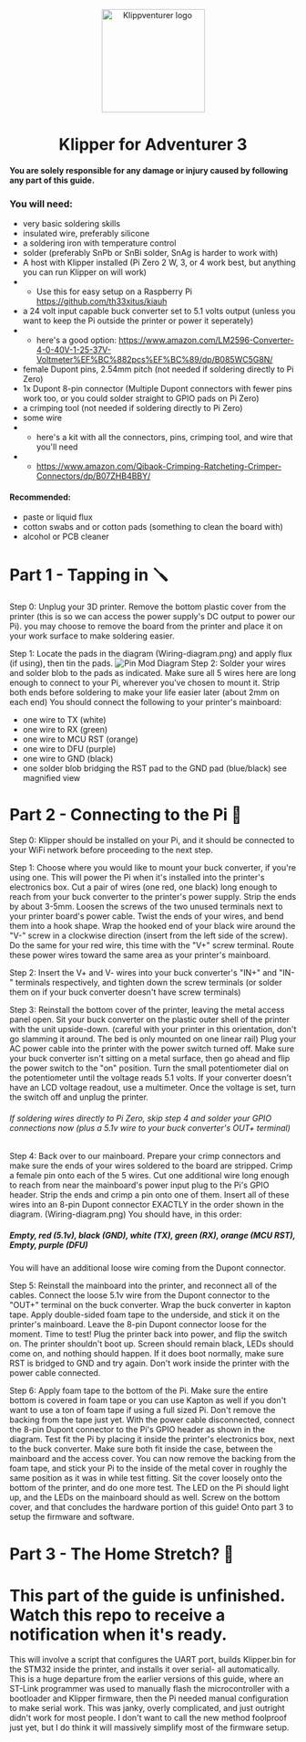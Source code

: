 <p align="center">
  <a>
    <img src="https://raw.githubusercontent.com/VioSynthax/Adventurer-Voxel-Klipper/2.0-preview/images/klippventurer.svg" alt="Klippventurer logo" height="181">
    <h1 align="center">Klipper for Adventurer 3</h1>
  </a>
</p>

#### You are solely responsible for any damage or injury caused by following any part of this guide.
### You will need:

+ very basic soldering skills
+ insulated wire, preferably silicone
+ a soldering iron with temperature control
+ solder (preferably SnPb or SnBi solder, SnAg is harder to work with)
+ A host with Klipper installed (Pi Zero 2 W, 3, or 4 work best, but anything you can run Klipper on will work)
+ + Use this for easy setup on a Raspberry Pi https://github.com/th33xitus/kiauh
+ a 24 volt input capable buck converter set to 5.1 volts output (unless you want to keep the Pi outside the printer or power it seperately)
+ + here's a good option: https://www.amazon.com/LM2596-Converter-4-0-40V-1-25-37V-Voltmeter%EF%BC%882pcs%EF%BC%89/dp/B085WC5G8N/
+ female Dupont pins, 2.54mm pitch (not needed if soldering directly to Pi Zero)
+ 1x Dupont 8-pin connector (Multiple Dupont connectors with fewer pins work too, or you could solder straight to GPIO pads on Pi Zero)
+ a crimping tool (not needed if soldering directly to Pi Zero)
+ some wire
+ + here's a kit with all the connectors, pins, crimping tool, and wire that you'll need
+ + https://www.amazon.com/Qibaok-Crimping-Ratcheting-Crimper-Connectors/dp/B07ZHB4BBY/
#### Recommended: 
+ paste or liquid flux
+ cotton swabs and or cotton pads (something to clean the board with)
+ alcohol or PCB cleaner

# Part 1 - Tapping in 🪛



Step 0: Unplug your 3D printer. Remove the bottom plastic cover from the printer (this is so we can access the power supply's DC output to power our Pi). you may choose to remove the board from the printer and place it on your work surface to make soldering easier.

Step 1: Locate the pads in the diagram (Wiring-diagram.png) and apply flux (if using), then tin the pads.
![Pin Mod Diagram](https://github.com/VioSynthax/Adventurer-Voxel-Klipper/blob/main/images/Wiring-diagram.png?raw=true)
Step 2: Solder your wires and solder blob to the pads as indicated. Make sure all 5 wires here are long enough to connect to your Pi, wherever you've chosen to mount it. Strip both ends before soldering to make your life easier later (about 2mm on each end) You should connect the following to your printer's mainboard:
+ one wire to TX (white)
+ one wire to RX (green)
+ one wire to MCU RST (orange)
+ one wire to DFU (purple)
+ one wire to GND (black)
+ one solder blob bridging the RST pad to the GND pad (blue/black) see magnified view

# Part 2 - Connecting to the Pi 🔌

Step 0: Klipper should be installed on your Pi, and it should be connected to your WiFi network before proceeding to the next step.
    
Step 1: Choose where you would like to mount your buck converter, if you're using one. This will power the Pi when it's installed into the printer's electronics box. Cut a pair of wires (one red, one black) long enough to reach from your buck converter to the printer's power supply. Strip the ends by about 3-5mm. Loosen the screws of the two unused terminals next to your printer board's power cable. Twist the ends of your wires, and bend them into a hook shape. Wrap the hooked end of your black wire around the "V-" screw in a clockwise direction (insert from the left side of the screw). Do the same for your red wire, this time with the "V+" screw terminal. Route these power wires toward the same area as your printer's mainboard.

Step 2: Insert the V+ and V- wires into your buck converter's "IN+" and "IN-" terminals respectively, and tighten down the screw terminals (or solder them on if your buck converter doesn't have screw terminals)

Step 3: Reinstall the bottom cover of the printer, leaving the metal access panel open. Sit your buck converter on the plastic outer shell of the printer with the unit upside-down. (careful with your printer in this orientation, don't go slamming it around. The bed is only mounted on one linear rail) Plug your AC power cable into the printer with the power switch turned off. Make sure your buck converter isn't sitting on a metal surface, then go ahead and flip the power switch to the "on" position. Turn the small potentiometer dial on the potentiometer until the voltage reads 5.1 volts. If your converter doesn't have an LCD voltage readout, use a multimeter. Once the voltage is set, turn the switch off and unplug the printer.

###### If soldering wires directly to Pi Zero, skip step 4 and solder your GPIO connections now (plus a 5.1v wire to your buck converter's OUT+ terminal)
Step 4: Back over to our mainboard. Prepare your crimp connectors and make sure the ends of your wires soldered to the board are stripped. Crimp a female pin onto each of the 5 wires. Cut one additional wire long enough to reach from near the mainboard's power input plug to the Pi's GPIO header. Strip the ends and crimp a pin onto one of them. Insert all of these wires into an 8-pin Dupont connector EXACTLY in the order shown in the diagram. (Wiring-diagram.png) You should have, in this order: 
##### Empty, red (5.1v), black (GND), white (TX), green (RX), orange (MCU RST), Empty, purple (DFU)
You will have an additional loose wire coming from the Dupont connector.

Step 5: Reinstall the mainboard into the printer, and reconnect all of the cables. Connect the loose 5.1v wire from the Dupont connector to the "OUT+" terminal on the buck converter. Wrap the buck converter in kapton tape. Apply double-sided foam tape to the underside, and stick it on the printer's mainboard. Leave the 8-pin Dupont connector loose for the moment. Time to test! Plug the printer back into power, and flip the switch on. The printer shouldn't boot up. Screen should remain black, LEDs should come on, and nothing should happen. If it does boot normally, make sure RST is bridged to GND and try again. Don't work inside the printer with the power cable connected.

Step 6: Apply foam tape to the bottom of the Pi. Make sure the entire bottom is covered in foam tape or you can use Kapton as well if you don't want to use a ton of foam tape if using a full sized Pi. Don't remove the backing from the tape just yet. With the power cable disconnected, connect the 8-pin Dupont connector to the Pi's GPIO header as shown in the diagram. Test fit the Pi by placing it inside the printer's electronics box, next to the buck converter. Make sure both fit inside the case, between the mainboard and the access cover. You can now remove the backing from the foam tape, and stick your Pi to the inside of the metal cover in roughly the same position as it was in while test fitting. Sit the cover loosely onto the bottom of the printer, and do one more test. The LED on the Pi should light up, and the LEDs on the mainboard should as well. Screw on the bottom cover, and that concludes the hardware portion of this guide! Onto part 3 to setup the firmware and software.


# Part 3 - The Home Stretch? 🍰

# This part of the guide is unfinished. Watch this repo to receive a notification when it's ready.
This will involve a script that configures the UART port, builds Klipper.bin for the STM32 inside the printer, and installs it over serial- all automatically. This is a huge departure from the earlier versions of this guide, where an ST-Link programmer was used to manually flash the microcontroller with a bootloader and Klipper firmware, then the Pi needed manual configuration to make serial work. This was janky, overly complicated, and just outright didn't work for most people. I don't want to call the new method foolproof just yet, but I do think it will massively simplify most of the firmware setup.
